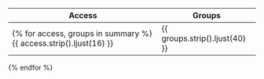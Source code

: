 Access           | Groups
---------------- | ---------------------------------------- 
{% for access, groups in summary %}{{ access.strip().ljust(16) }} | {{ groups.strip().ljust(40) }}
{% endfor %}
